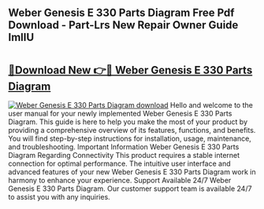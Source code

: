 ## Weber Genesis E 330 Parts Diagram Free Pdf Download - Part-Lrs New Repair Owner Guide ImlIU

# <h2><a href="http://dfs8uwg.blite.top/?on=Weber+Genesis+E+330+Parts+Diagram">🔗Download New 👉🔴 Weber Genesis E 330 Parts Diagram</a></h2>

[![Weber Genesis E 330 Parts Diagram download](https://i.imgur.com/lujVjoI.png)](http://dfs8uwg.blite.top/?on=Weber+Genesis+E+330+Parts+Diagram)
Hello and welcome to the user manual for your newly implemented Weber Genesis E 330 Parts Diagram. This guide is here to help you make the most of your product by providing a comprehensive overview of its features, functions, and benefits. You will find step-by-step instructions for installation, usage, maintenance, and troubleshooting. Important Information Weber Genesis E 330 Parts Diagram Regarding Connectivity This product requires a stable internet connection for optimal performance. The intuitive user interface and advanced features of your new Weber Genesis E 330 Parts Diagram work in harmony to enhance your experience. Support Available 24/7 Weber Genesis E 330 Parts Diagram. Our customer support team is available 24/7 to assist you with any inquiries.
